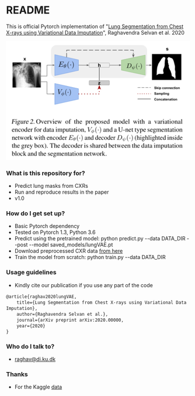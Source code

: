 # README #

This is official Pytorch implementation of 
"[Lung Segmentation from Chest X-rays using Variational Data Imputation](https://arxiv.org/abs/2004.10076)", Raghavendra Selvan et al. 2020

![lotenet](models/model.png)
### What is this repository for? ###

* Predict lung masks from CXRs
* Run and reproduce results in the paper
* v1.0

### How do I get set up? ###

* Basic Pytorch dependency
* Tested on Pytorch 1.3, Python 3.6 
* Predict using the pretrained model: 
python predict.py --data DATA_DIR --post --model saved_models/lungVAE.pt
* Download preprocessed CXR data [from here](https://drive.google.com/open?id=1_rWIRBF9o6VE6v8upf4nTrZmZ1Nw9fbD)
* Train the model from scratch: 
python train.py --data DATA_DIR
### Usage guidelines ###

* Kindly cite our publication if you use any part of the code
```
@article{raghav2020lungVAE,
 	title={Lung Segmentation from Chest X-rays using Variational Data Imputation},
	author={Raghavendra Selvan et al.},
 	journal={arXiv preprint arXiv:2020.00000,
	year={2020}
}

```

### Who do I talk to? ###

* raghav@di.ku.dk

### Thanks 
* For the Kaggle [data](https://www.kaggle.com/kmader/pulmonary-chest-xray-abnormalities)
